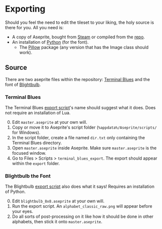 # Exporting

Should you feel the need to edit the tileset to your liking, the holy source is there for you. All you need is:
- A copy of Aseprite, bought from [Steam](https://store.steampowered.com/app/431730/Aseprite) or compiled from the [repo](https://github.com/aseprite/aseprite).
- An installation of [Python](https://www.python.org) (for the font).
    - The [Pillow](https://pypi.org/project/Pillow) package (any version that has the Image class should work).

## Source
There are two aseprite files within the repository: [Terminal Blues](../master.aseprite) and the font of [Blightbulb](../fonts/blightbulb/blightbulb_8x8.aseprite).

### Terminal Blues
The Terminal Blues [export script](../export.lua)'s name should suggest what it does. Does not require an installation of Lua.

0. Edit `master.aseprite` at your own will.
1. Copy or move it to Aseprite's script folder (`%appdata%/Aseprite/scripts/` for Windows).
2. In the script folder, create a file named `dir.txt` only containing the Terminal Blues directory.
3. Open `master.aseprite` inside Aseprite. Make sure `master.aseprite` is the focused window.
4. Go to Files > Scripts > `terminal_blues_export`. The export should appear within the `export` folder.

### Blightbulb the Font
The Blightbulb [export script](../fonts/blightbulb/blightbulb_export.py) also does what it says! Requires an installation of Python.

0. Edit `blightbulb_8x8.aseprite` at your own will.
1. Run the export script. An `alphabet_classic_raw.png` will appear before your eyes.
2. Do all sorts of post-processing on it like how it should be done in other alphabets, then stick it onto `master.aseprite`.
